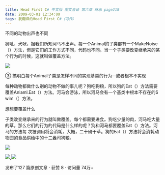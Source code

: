 ```yaml
---
title: Head First C# 中文版 图文皆译 第六章 继承 page218
date: 2009-03-01 12:34:00
tags: 我翻译的Head First C#（习作）
---
```

不同的动物出声也不同

狮吼、犬吠，据我们所知河马不出声。每一个Animal的子类都有一个MakeNoise（）方法，但是它们的工作方式不同，代码也不同。当一个子类要改变继承来的某
个行为的时候，这就叫做覆盖方法。

![](https://p-blog.csdn.net/images/p_blog_csdn_net/cuipengfei1/EntryImages/20090301/2009-03-01_12-09-17.jpg)

③  搞明白每个Animal子类是怎样不同的实现基类的行为--或者根本不实现

每种动物都做什么别的动物不做的事儿呢？狗吃狗粮，所以狗的Eat（）方法需要覆盖Aniaml.Eat（）方法。河马会游泳，所以河马会有一个基类中根本不存在的S
wim（）方法。

想想要覆盖什么

子类改变继承来的行为就叫做覆盖。每个都需要进食。狗吃少量的肉，河马吃大量的草。那么它们的行为的代码是什么样的呢？狗和河马都要覆盖Eat（）方法。河马的方法每
次被调用将会消耗，大概，二十磅干草。狗的Eat（）方法将会消耗动物园的食品供给中的十二盎司狗粮。

![](https://p-blog.csdn.net/images/p_blog_csdn_net/cuipengfei1/EntryImages/20090301/2009-03-01_12-27-15.jpg)



[ ![](https://profile.csdnimg.cn/5/2/5/3_cuipengfei1)
![](https://g.csdnimg.cn/static/user-reg-year/1x/11.png)
](https://blog.csdn.net/cuipengfei1)



发布了127 篇原创文章  ·  获赞 8  ·  访问量 74万+

